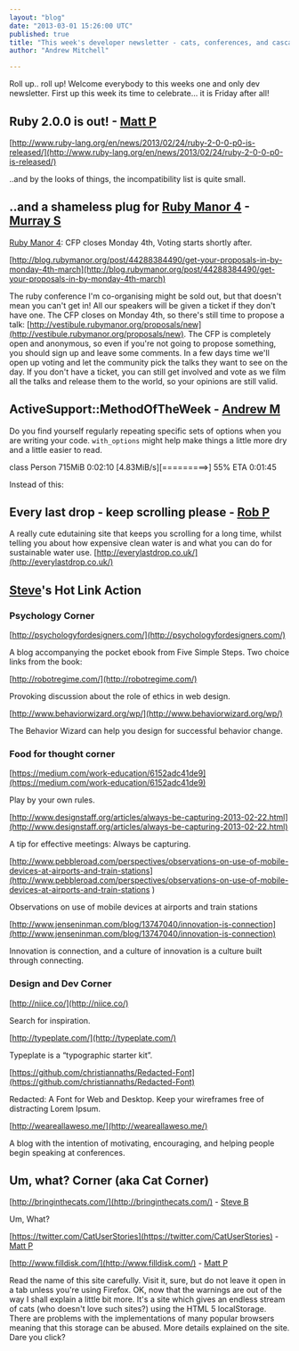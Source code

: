 ```yaml
---
layout: "blog"
date: "2013-03-01 15:26:00 UTC"
published: true
title: "This week's developer newsletter - cats, conferences, and cascading style sheets"
author: "Andrew Mitchell"

---
```


Roll up.. roll up! Welcome everybody to this weeks one and only dev newsletter. First up this week its time to celebrate… it is Friday after all!

## Ruby 2.0.0 is out! - [Matt P](http://www.unboxedconsulting.com/people/matt-peperell) [http://www.ruby-lang.org/en/news/2013/02/24/ruby-2-0-0-p0-is-released/](http://www.ruby-lang.org/en/news/2013/02/24/ruby-2-0-0-p0-is-released/)

..and by the looks of things, the incompatibility list is quite small.

## ..and a shameless plug for [Ruby Manor 4](http://rubymanor.org/4/) - [Murray S](http://www.unboxedconsulting.com/people/murray-steele)

[Ruby Manor 4](http://rubymanor.org/4/): CFP closes Monday 4th, Voting starts shortly after.

[http://blog.rubymanor.org/post/44288384490/get-your-proposals-in-by-monday-4th-march](http://blog.rubymanor.org/post/44288384490/get-your-proposals-in-by-monday-4th-march)

The ruby conference I'm co-organising might be sold out, but that doesn't mean you can't get in! All our speakers will be given a ticket if they don't have one. The CFP closes on Monday 4th, so there's still time to propose a talk: [http://vestibule.rubymanor.org/proposals/new](http://vestibule.rubymanor.org/proposals/new). The CFP is completely open and anonymous, so even if you're not going to propose something, you should sign up and leave some comments. In a few days time we'll open up voting and let the community pick the talks they want to see on the day. If you don't have a ticket, you can still get involved and vote as we film all the talks and release them to the world, so your opinions are still valid.

## ActiveSupport::MethodOfTheWeek - [Andrew M](http://www.unboxedconsulting.com/people/andrew-mitchell) Do you find yourself regularly repeating specific sets of options when you are writing your code. `with_options` might help make things a little more dry and a little easier to read.

class Person 715MiB 0:02:10 [4.83MiB/s][=========>] 55% ETA 0:01:45

Instead of this:

>

 ## Every last drop - keep scrolling please - [Rob P](http://www.unboxedconsulting.com/people/robert-pataki) A really cute edutaining site that keeps you scrolling for a long time, whilst telling you about how expensive clean water is and what you can do for sustainable water use. [http://everylastdrop.co.uk/](http://everylastdrop.co.uk/)

## [Steve](http://www.unboxedconsulting.com/people/steve-barnett)'s Hot Link Action ### Psychology Corner

[http://psychologyfordesigners.com/](http://psychologyfordesigners.com/)

A blog accompanying the pocket ebook from Five Simple Steps. Two choice links from the book:

[http://robotregime.com/](http://robotregime.com/)

Provoking discussion about the role of ethics in web design.

[http://www.behaviorwizard.org/wp/](http://www.behaviorwizard.org/wp/)

The Behavior Wizard can help you design for successful behavior change.

### Food for thought corner

[https://medium.com/work-education/6152adc41de9](https://medium.com/work-education/6152adc41de9)

Play by your own rules.

[http://www.designstaff.org/articles/always-be-capturing-2013-02-22.html](http://www.designstaff.org/articles/always-be-capturing-2013-02-22.html)

A tip for effective meetings: Always be capturing.

 [http://www.pebbleroad.com/perspectives/observations-on-use-of-mobile-devices-at-airports-and-train-stations](http://www.pebbleroad.com/perspectives/observations-on-use-of-mobile-devices-at-airports-and-train-stations )

Observations on use of mobile devices at airports and train stations

[http://www.jenseninman.com/blog/13747040/innovation-is-connection](http://www.jenseninman.com/blog/13747040/innovation-is-connection)

Innovation is connection, and a culture of innovation is a culture built through connecting.

 ### Design and Dev Corner

[http://niice.co/](http://niice.co/)

Search for inspiration.

[http://typeplate.com/](http://typeplate.com/)

Typeplate is a “typographic starter kit”.

[https://github.com/christiannaths/Redacted-Font](https://github.com/christiannaths/Redacted-Font)

Redacted: A Font for Web and Desktop. Keep your wireframes free of distracting Lorem Ipsum.

[http://weareallaweso.me/](http://weareallaweso.me/)

A blog with the intention of motivating, encouraging, and helping people begin speaking at conferences.

 ## Um, what? Corner (aka Cat Corner)

[http://bringinthecats.com/](http://bringinthecats.com/) - [Steve B](http://www.unboxedconsulting.com/people/steve-barnett)

Um, What?

[https://twitter.com/CatUserStories](https://twitter.com/CatUserStories) - [Matt P](http://www.unboxedconsulting.com/people/matt-peperell)

[http://www.filldisk.com/](http://www.filldisk.com/) - [Matt P](http://www.unboxedconsulting.com/people/matt-peperell)

Read the name of this site carefully. Visit it, sure, but do not leave it open in a tab unless you're using Firefox. OK, now that the warnings are out of the way I shall explain a little bit more. It's a site which gives an endless stream of cats (who doesn't love such sites?) using the HTML 5 localStorage. There are problems with the implementations of many popular browsers meaning that this storage can be abused. More details explained on the site. Dare you click?


